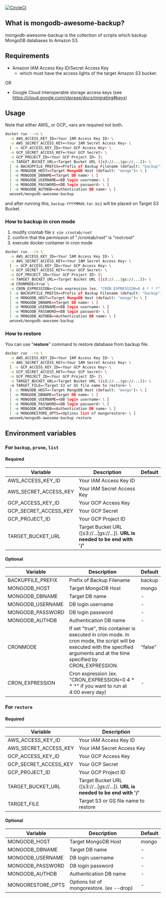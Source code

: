 [![CircleCI](https://circleci.com/gh/weseek/mongodb-awesome-backup/tree/master.svg?style=shield)](https://circleci.com/gh/weseek/mongodb-awesome-backup/tree/master)

What is mongodb-awesome-backup?
-------------------------------

mongodb-awesome-backup is the collection of scripts which backup MongoDB databases to Amazon S3.


Requirements
------------

* Amazon IAM Access Key ID/Secret Access Key
  * which must have the access lights of the target Amazon S3 bucket.

OR

* Google Cloud Interoperable storage access keys (see https://cloud.google.com/storage/docs/migrating#keys)

Usage
-----
Note that either AWS_ or GCP_ vars are required not both.

```bash
docker run --rm \
  -e AWS_ACCESS_KEY_ID=<Your IAM Access Key ID> \
  -e AWS_SECRET_ACCESS_KEY=<Your IAM Secret Access Key> \
  [ -e GCP_ACCESS_KEY_ID=<Your GCP Access Key> \
  -e GCP_SECRET_ACCESS_KEY=<Your GCP Secret> \
  -e GCP_PROJECT_ID=<Your GCP Project ID> ]\
  -e TARGET_BUCKET_URL=<Target Bucket URL ([s3://...|gs://...])> \
  [ -e BACKUPFILE_PREFIX=<Prefix of Backup Filename (default: "backup") \ ]
  [ -e MONGODB_HOST=<Target MongoDB Host (default: "mongo")> \ ]
  [ -e MONGODB_DBNAME=<Target DB name> \ ]
  [ -e MONGODB_USERNAME=<DB login username> \ ]
  [ -e MONGODB_PASSWORD=<DB login password> \ ]
  [ -e MONGODB_AUTHDB=<Authentication DB name> \ ] 
  weseek/mongodb-awesome-backup
```

and after running this, `backup-YYYYMMdd.tar.bz2` will be placed on Target S3 Bucket.

### How to backup in cron mode

1. modify crontab file
  `$ vim crontab/root`
1. confirm that the permission of "./crontab/root" is "root:root"
1. execute docker container in cron mode

```bash
docker run --rm \
  -e AWS_ACCESS_KEY_ID=<Your IAM Access Key ID> \
  -e AWS_SECRET_ACCESS_KEY=<Your IAM Secret Access Key> \
  [ -e GCP_ACCESS_KEY_ID=<Your GCP Access Key> \
  -e GCP_SECRET_ACCESS_KEY=<Your GCP Secret> \
  -e GCP_PROJECT_ID=<Your GCP Project ID> ]\
  -e TARGET_BUCKET_URL=<Target Bucket URL ([s3://...|gs://...])> \
  -e CRONMODE=true \
  -e CRON_EXPRESSION=<Cron expression (ex. "CRON_EXPRESSION=0 4 * * *" if you want to run at 4:00 every day)> \
  [ -e BACKUPFILE_PREFIX=<Prefix of Backup Filename (default: "backup") \ ]
  [ -e MONGODB_HOST=<Target MongoDB Host (default: "mongo")> \ ]
  [ -e MONGODB_DBNAME=<Target DB name> \ ]
  [ -e MONGODB_USERNAME=<DB login username> \ ]
  [ -e MONGODB_PASSWORD=<DB login password> \ ]
  [ -e MONGODB_AUTHDB=<Authentication DB name> \ ] 
  weseek/mongodb-awesome-backup
```

### How to restore

You can use "**restore**" command to restore database from backup file.

```bash
docker run --rm \
  -e AWS_ACCESS_KEY_ID=<Your IAM Access Key ID> \
  -e AWS_SECRET_ACCESS_KEY=<Your IAM Secret Access Key> \
  [ -e GCP_ACCESS_KEY_ID=<Your GCP Access Key> \
  -e GCP_SECRET_ACCESS_KEY=<Your GCP Secret> \
  -e GCP_PROJECT_ID=<Your GCP Project ID> ]\
  -e TARGET_BUCKET_URL=<Target Bucket URL ([s3://...|gs://...])> \
  -e TARGET_FILE=<Target S3 or GS file name to restore> \
  [ -e MONGODB_HOST=<Target MongoDB Host (default: "mongo")> \ ]
  [ -e MONGODB_DBNAME=<Target DB name> \ ]
  [ -e MONGODB_USERNAME=<DB login username> \ ]
  [ -e MONGODB_PASSWORD=<DB login password> \ ]
  [ -e MONGODB_AUTHDB=<Authentication DB name> \ ] 
  [ -e MONGORESTORE_OPTS=<Options list of mongorestore> \ ]
  weseek/mongodb-awesome-backup restore
```


Environment variables
---------

### For `backup`, `prune`, `list`

#### Required

| Variable              | Description                                                           | Default |
| --------------------- | --------------------------------------------------------------------- | ------- |
| AWS_ACCESS_KEY_ID     | Your IAM Access Key ID                                                |         |
| AWS_SECRET_ACCESS_KEY | Your IAM Secret Access Key                                            |         |
| GCP_ACCESS_KEY_ID     | Your GCP Access Key                                                   |         |
| GCP_SECRET_ACCESS_KEY | Your GCP Secret                                                       |         |
| GCP_PROJECT_ID        | Your GCP Project ID                                                   |         |
| TARGET_BUCKET_URL     | Target Bucket URL ([s3://...\|gs://...]). **URL is needed to be end with '/'**  |         |

#### Optional

| Variable          | Description                                                                                                                                                                   | Default |
| ----------------- | ----------------------------------------------------------------------------------------------------------------------------------------------------------------------------- | ------- |
| BACKUPFILE_PREFIX | Prefix of Backup Filename                                                                                                                                                     | backup  |
| MONGODB_HOST      | Target MongoDB Host                                                                                                                                                           | mongo   |
| MONGODB_DBNAME    | Target DB name                                                                                                                                                                | -       |
| MONGODB_USERNAME  | DB login username                                                                                                                                                             | -       |
| MONGODB_PASSWORD  | DB login password                                                                                                                                                             | -       |
| MONGODB_AUTHDB    | Authentication DB name                                                                                                                                                        | -       |
| CRONMODE          | If set "true", this container is executed in cron mode.  In cron mode, the script will be executed with the specified arguments and at the time specified by CRON_EXPRESSION. | "false" |
| CRON_EXPRESSION   | Cron expression (ex. "CRON_EXPRESSION=0 4 * * *" if you want to run at 4:00 every day)                                                                                        | -       |

### For `restore`

#### Required

| Variable              | Description                                                                         |     |
| --------------------- | ----------------------------------------------------------------------------------- | --- |
| AWS_ACCESS_KEY_ID     | Your IAM Access Key ID                                                              |     |
| AWS_SECRET_ACCESS_KEY | Your IAM Secret Access Key                                                          |     |
| GCP_ACCESS_KEY_ID     | Your GCP Access Key                                                                 |     |
| GCP_SECRET_ACCESS_KEY | Your GCP Secret                                                                     |     |
| GCP_PROJECT_ID        | Your GCP Project ID                                                                 |     |
| TARGET_BUCKET_URL     | Target Bucket URL ([s3://...\|gs://...]). **URL is needed to be end with '/'**      |     |
| TARGET_FILE           | Target S3 or GS file name to restore                                                |     |

#### Optional

| Variable          | Description                               | Default |
| ----------------- | ----------------------------------------- | ------- |
| MONGODB_HOST      | Target MongoDB Host                       | mongo   |
| MONGODB_DBNAME    | Target DB name                            | -       |
| MONGODB_USERNAME  | DB login username                         | -       |
| MONGODB_PASSWORD  | DB login password                         | -       |
| MONGODB_AUTHDB    | Authentication DB name                    | -       |
| MONGORESTORE_OPTS | Options list of mongorestore. (ex --drop) | -       |
